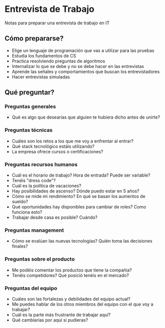#  Entrevista de Trabajo
Notas para preparar una entrevista de trabajo en IT

## Cómo prepararse?
- Elige un lenguaje de programación que vas a utilizar para las pruebas
- Estudia los fundamentos de CS
- Practica resolviendo preguntas de algoritmos
- Internalizar lo que se debe y no se debe hacer en las entrevistas
- Aprende las señales y comportamientos que buscan los entrevistadores
- Hacer entrevistas simuladas

## Qué preguntar?
### Preguntas generales
- Qué es algo que desearías que alguien te hubiera dicho antes de unirte?
### Preguntas técnicas
- Cuáles son los retos a los que me voy a enfrentar al entrar?
- Qué stack tecnológico estáis utilizando?
- La empresa ofrece cursos o certificaciones?
### Preguntas recursos humanos
- Cuál es el horario de trabajo? Hora de entrada? Puede ser variable?
- Tenéis "dress code"?
- Cuál es la política de vacaciones?
- Hay posibilidades de ascenso? Dónde puedo estar en 5 años?
- Cómo se mide mi rendimiento? En qué se basan los aumentos de sueldo?
- Qué oportunidades hay disponibles para cambiar de roles? Como funciona esto?
- Trabajar desde casa es posible? Cuándo?
### Preguntas management
- Cómo se evalúan las nuevas tecnologías? Quién toma las decisiones finales?
### Preguntas sobre el producto
- Me podéis comentar los productos que tiene la compañia?
- Tenéis competidores? Qué posició tenéis en el mercado?
### Preguntas del equipo
- Cuáles son las fortalezas y debilidades del equipo actual? 
- Me puedes hablar de los otros miembros del equipo con el que voy a trabajar?
- Cuál es la parte más frustrante de trabajar aquí?
- Qué cambiarías por aquí si pudieras?





